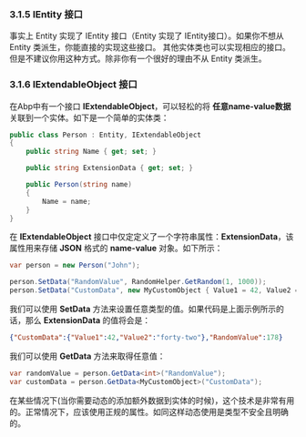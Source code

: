 ### 3.1.5 IEntity 接口

事实上 Entity 实现了 IEntity 接口（Entity<TPrimaryKey> 实现了 IEntity<TPrimaryKey>接口）。如果你不想从 Entity 类派生，你能直接的实现这些接口。 其他实体类也可以实现相应的接口。但是不建议你用这种方式。除非你有一个很好的理由不从 Entity 类派生。

### 3.1.6 IExtendableObject 接口

在Abp中有一个接口 **IExtendableObject**，可以轻松的将 **任意name-value数据** 关联到一个实体。如下是一个简单的实体类：

```csharp
public class Person : Entity, IExtendableObject
{
    public string Name { get; set; }

    public string ExtensionData { get; set; }

    public Person(string name)
    {
        Name = name;
    }
}
```

在 **IExtendableObject** 接口中仅定定义了一个字符串属性：**ExtensionData**，该属性用来存储 **JSON** 格式的 **name-value** 对象。如下所示：

```csharp
var person = new Person("John");

person.SetData("RandomValue", RandomHelper.GetRandom(1, 1000));
person.SetData("CustomData", new MyCustomObject { Value1 = 42, Value2 = "forty-two" });
```

我们可以使用 **SetData** 方法来设置任意类型的值。如果代码是上面示例所示的话，那么 **ExtensionData** 的值将会是：

```json
{"CustomData":{"Value1":42,"Value2":"forty-two"},"RandomValue":178}
```

我们可以使用 **GetData** 方法来取得任意值：

```csharp
var randomValue = person.GetData<int>("RandomValue");
var customData = person.GetData<MyCustomObject>("CustomData");
```

在某些情况下(当你需要动态的添加额外数据到实体的时候)，这个技术是非常有用的。正常情况下，应该使用正规的属性。如同这样动态使用是类型不安全且明确的。